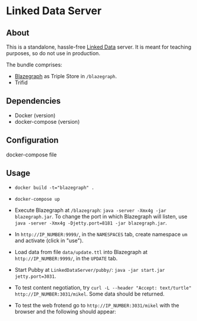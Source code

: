 # Linked Data Server

## About

This is a standalone, hassle-free [Linked Data](https://www.w3.org/standards/semanticweb/data) server. It is meant for teaching purposes, so do not use in production.

The bundle comprises:

* [Blazegraph](https://github.com/blazegraph/database) as Triple Store in `/blazegraph`.
* Trifid

## Dependencies

* Docker (version)
* docker-compose (version)

## Configuration

docker-compose file

## Usage

* `docker build -t="blazegraph" .`
* `docker-compose up` 




* Execute Blazegraph at `/blazegraph`: `java -server -Xmx4g -jar blazegraph.jar`. To change the port in which Blazegraph will listen, use `java -server -Xmx4g -Djetty.port=8181 -jar blazegraph.jar`.
* In `http://IP_NUMBER:9999/`, in the `NAMESPACES` tab, create namespace `um` and activate (click in "use").
* Load data from file `data/update.ttl` into Blazegraph at `http://IP_NUMBER:9999/`, in the `UPDATE` tab.
* Start Pubby at `LinkedDataServer/pubby/`: `java -jar start.jar jetty.port=3031`.
* To test content negotiation, try `curl -L --header "Accept: text/turtle" http://IP_NUMBER:3031/mikel`. Some data should be returned.
* To test the web frotend go to `http://IP_NUMBER:3031/mikel` with the browser and the following should appear: